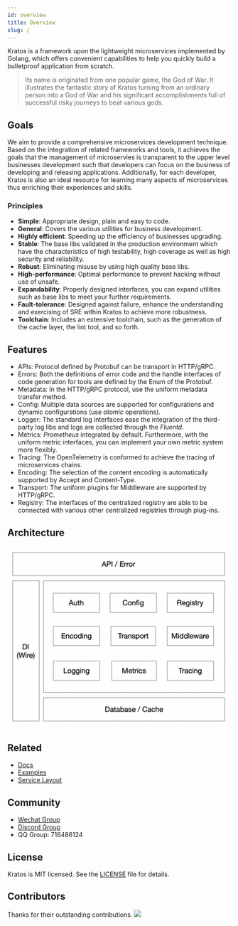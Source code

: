 ```yaml
---
id: overview
title: Overview
slug: /
---
```


Kratos is a framework upon the lightweight microservices implemented by Golang, which offers convenient capabilities to help you quickly build a bulletproof application from scratch.

>Its name is originated from one popular game, the God of War. It illustrates the fantastic story of Kratos turning from an ordinary person into a God of War and his significant accomplishments full of successful risky journeys to beat various gods.


## Goals

We aim to provide a comprehensive microservices development technique. Based on the integration of related frameworks and tools, it achieves the goals that the management of microservies is transparent to the upper level businesses development such that developers can focus on the business of developing and releasing applications. Additionally, for each developer, Kratos is also an ideal resource for learning many aspects of microservices thus enriching their experiences and skills.

### Principles

* **Simple**: Appropriate design, plain and easy to code.
* **General**: Covers the various utilities for business development.
* **Highly efficient**: Speeding up the efficiency of businesses upgrading.
* **Stable**: The base libs validated in the production environment which have the characteristics of high testability, high coverage as well as high security and reliability.
* **Robust**: Eliminating misuse by using high quality base libs.
* **High-performance**: Optimal performance to prevent hacking without use of unsafe. 
* **Expandability**: Properly designed interfaces, you can expand utilities such as base libs to meet your further requirements.
* **Fault-tolerance**: Designed against failure, enhance the understanding and exercising of SRE within Kratos to achieve more robustness.
* **Toolchain**:  Includes an extensive toolchain, such as the generation of the cache layer, the lint tool, and so forth.

## Features
* APIs: Protocol defined by Protobuf can be transport in HTTP/gRPC.
* Errors: Both the definitions of error code and the handle interfaces of code generation for tools are defined by the Enum of the Protobuf.
* Metadata:	In the HTTP/gRPC protocol, use the uniform metadata transfer method.
* Config: Multiple data sources are supported for configurations and dynamic configurations (use *atomic* operations).
* Logger: The standard log interfaces ease the integration of the third-party log libs and logs are collected through the *Fluentd*.
* Metrics: *Prometheus* integrated by default. Furthermore, with the uniform metric interfaces, you can implement your own metric system more flexibly.
* Tracing: The OpenTelemetry is conformed to achieve the tracing of microservices chains.
* Encoding: The selection of the content encoding is automatically supported by Accept and Content-Type.
* Transport: The uniform plugins for Middleware are supported by HTTP/gRPC.
* Registry: The interfaces of the centralized registry are able to be connected with various other centralized registries through plug-ins.

## Architecture

<img src="/images/arch.png" alt="kratos architecture" width="650px" />

## Related

* [Docs](https://go-kratos.dev/)
* [Examples](https://github.com/go-kratos/examples)
* [Service Layout](https://github.com/go-kratos/kratos-layout)

## Community
* [Wechat Group](https://github.com/go-kratos/kratos/issues/682)
* [Discord Group](https://discord.gg/BWzJsUJ)
* QQ Group: 716486124

## License
Kratos is MIT licensed. See the [LICENSE](https://github.com/go-kratos/kratos/blob/main/LICENSE) file for details.

## Contributors
Thanks for their outstanding contributions.
<a href="https://github.com/go-kratos/kratos/graphs/contributors">
  <img src="https://contrib.rocks/image?repo=go-kratos/kratos" />
</a>


